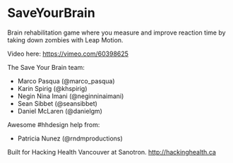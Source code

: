 SaveYourBrain
=============

Brain rehabilitation game where you measure and improve reaction time by taking down zombies with Leap Motion.

Video here:
https://vimeo.com/60398625

The Save Your Brain team:
- Marco Pasqua (@marco_pasqua)
- Karin Spirig (@khspirig)
- Negin Nina Imani (@neginninaimani)
- Sean Sibbet (@seansibbet)
- Daniel McLaren (@danielgm)

Awesome #hhdesign help from:
- Patricia Nunez (@rndmproductions)

Built for Hacking Health Vancouver at Sanotron.
http://hackinghealth.ca


